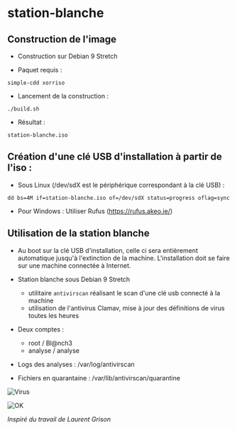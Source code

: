# station-blanche

## Construction de l'image

* Construction sur Debian 9 Stretch

* Paquet requis : 

`simple-cdd xorriso`

* Lancement de la construction : 

`./build.sh`

* Résultat : 

`station-blanche.iso`


## Création d'une clé USB d'installation à partir de l'iso :

* Sous Linux (/dev/sdX est le périphérique correspondant à la clé USB) : 

`dd bs=4M if=station-blanche.iso of=/dev/sdX status=progress oflag=sync`

* Pour Windows : Utiliser Rufus (https://rufus.akeo.ie/)

## Utilisation de la station blanche

* Au boot sur la clé USB d'installation, celle ci sera entièrement automatique jusqu'à l'extinction de la machine. L'installation doit se faire sur une machine connectée à Internet.

* Station blanche sous Debian 9 Stretch
    * utilitaire `antivirscan` réalisant le scan d'une clé usb connecté à la machine
    * utilisation de l'antivirus Clamav, mise à jour des définitions de virus toutes les heures

* Deux comptes : 
    * root / Bl@nch3
    * analyse / analyse
    
* Logs des analyses : /var/log/antivirscan
* Fichiers en quarantaine : /var/lib/antivirscan/quarantine

![Virus](https://raw.githubusercontent.com/jpwilsch/station-blanche/master/doc/virus.png "Virus")
  
![OK](https://raw.githubusercontent.com/jpwilsch/station-blanche/master/doc/ok.png "OK")

  
*Inspiré du travail de Laurent Grison*
  



